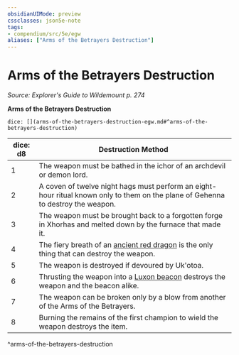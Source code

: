 ```yaml
---
obsidianUIMode: preview
cssclasses: json5e-note
tags:
- compendium/src/5e/egw
aliases: ["Arms of the Betrayers Destruction"]
---
```

# Arms of the Betrayers Destruction
*Source: Explorer's Guide to Wildemount p. 274* 

**Arms of the Betrayers Destruction**

`dice: [](arms-of-the-betrayers-destruction-egw.md#^arms-of-the-betrayers-destruction)`

| dice: d8 | Destruction Method |
|----------|--------------------|
| 1 | The weapon must be bathed in the ichor of an archdevil or demon lord. |
| 2 | A coven of twelve night hags must perform an eight-hour ritual known only to them on the plane of Gehenna to destroy the weapon. |
| 3 | The weapon must be brought back to a forgotten forge in Xhorhas and melted down by the furnace that made it. |
| 4 | The fiery breath of an [ancient red dragon](Mechanics/bestiary/dragon/ancient-red-dragon.md) is the only thing that can destroy the weapon. |
| 5 | The weapon is destroyed if devoured by Uk'otoa. |
| 6 | Thrusting the weapon into a [Luxon beacon](Mechanics/items/luxon-beacon-egw.md) destroys the weapon and the beacon alike. |
| 7 | The weapon can be broken only by a blow from another of the Arms of the Betrayers. |
| 8 | Burning the remains of the first champion to wield the weapon destroys the item. |
^arms-of-the-betrayers-destruction